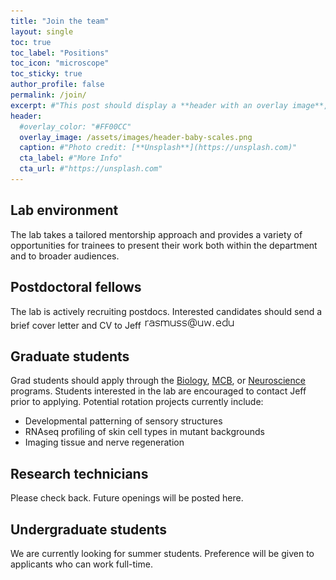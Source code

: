 ```yaml
---
title: "Join the team"
layout: single
toc: true
toc_label: "Positions"
toc_icon: "microscope"
toc_sticky: true
author_profile: false
permalink: /join/
excerpt: #"This post should display a **header with an overlay image**, if the theme supports it."
header:
  #overlay_color: "#FF00CC"
  overlay_image: /assets/images/header-baby-scales.png
  caption: #"Photo credit: [**Unsplash**](https://unsplash.com)"
  cta_label: #"More Info"
  cta_url: #"https://unsplash.com"
---
```

## Lab environment
The lab takes a tailored mentorship approach and provides a variety of opportunities for trainees to present their work both within the department and to broader audiences. 

## Postdoctoral fellows
The lab is actively recruiting postdocs. Interested candidates should send a brief cover letter and CV to Jeff ![contact](/assets/images/contact.png)

## Graduate students
Grad students should apply through the [Biology](https://www.biology.washington.edu/programs/graduate), [MCB](http://mcb-seattle.edu/), or [Neuroscience](http://depts.washington.edu/neurogrd/) programs. Students interested in the lab are encouraged to contact Jeff prior to applying. Potential rotation projects currently include:
* Developmental patterning of sensory structures
* RNAseq profiling of skin cell types in mutant backgrounds
* Imaging tissue and nerve regeneration 

## Research technicians
Please check back. Future openings will be posted here.

## Undergraduate students
We are currently looking for summer students. Preference will be given to applicants who can work full-time. 
